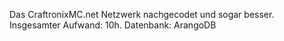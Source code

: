 Das CraftronixMC.net Netzwerk nachgecodet und sogar besser.
Insgesamter Aufwand: 10h.
Datenbank: ArangoDB

